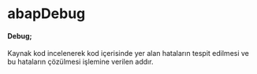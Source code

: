 # abapDebug

#### Debug;
Kaynak kod incelenerek kod içerisinde yer alan hataların tespit edilmesi ve bu hataların çözülmesi işlemine verilen addır.



